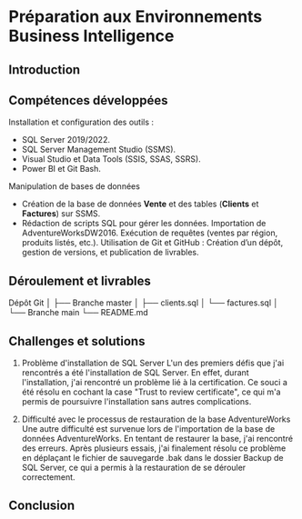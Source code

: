 


#  Préparation aux Environnements Business Intelligence # 


 
## Introduction ##
   

## Compétences développées ##

Installation et configuration des outils : 

 - SQL Server 2019/2022.
 - SQL Server Management Studio (SSMS).
 - Visual Studio et Data Tools (SSIS, SSAS, SSRS).
 - Power BI et Git Bash.


Manipulation de bases de données

 - Création de la base de données **Vente** et des tables (**Clients** et **Factures**) sur SSMS.
 - Rédaction de scripts SQL pour gérer les données.
Importation de AdventureWorksDW2016.
Exécution de requêtes (ventes par région, produits listés, etc.).
Utilisation de Git et GitHub :
Création d’un dépôt, gestion de versions, et publication de livrables.

## Déroulement et livrables ##

Dépôt Git
│
├── Branche master
│   ├── clients.sql
│   └── factures.sql
│
└── Branche main
    └── README.md

## Challenges et solutions ##

1. Problème d'installation de SQL Server
L'un des premiers défis que j'ai rencontrés a été l'installation de SQL Server. En effet, durant l'installation, j'ai rencontré un problème lié à la certification. Ce souci a été résolu en cochant la case "Trust to review certificate", ce qui m'a permis de poursuivre l'installation sans autres complications.

2. Difficulté avec le processus de restauration de la base AdventureWorks
Une autre difficulté est survenue lors de l'importation de la base de données AdventureWorks. En tentant de restaurer la base, j'ai rencontré des erreurs. Après plusieurs essais, j'ai finalement résolu ce problème en déplaçant le fichier de sauvegarde .bak dans le dossier Backup de SQL Server, ce qui a permis à la restauration de se dérouler correctement.

## Conclusion ##


